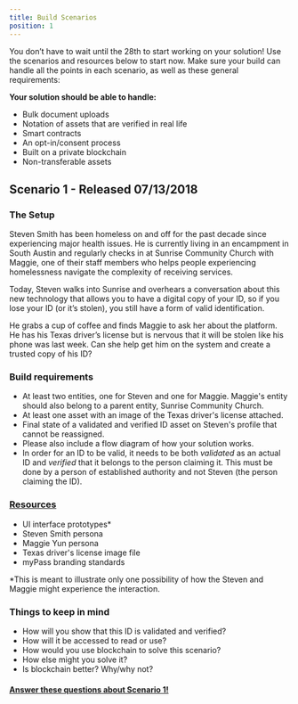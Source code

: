```yaml
---
title: Build Scenarios
position: 1
---
```


You don’t have to wait until the 28th to start working on your solution! Use the scenarios and resources below to start now. Make sure your build can handle all the points in each scenario, as well as these general requirements:

**Your solution should be able to handle:**
* Bulk document uploads
* Notation of assets that are verified in real life
* Smart contracts
* An opt-in/consent process
* Built on a private blockchain
* Non-transferable assets

## Scenario 1 - Released 07/13/2018

### The Setup
Steven Smith has been homeless on and off for the past decade since experiencing major health issues. He is currently living in an encampment in South Austin and regularly checks in at Sunrise Community Church with Maggie, one of their staff members who helps people experiencing homelessness navigate the complexity of receiving services.
 
Today, Steven walks into Sunrise and overhears a conversation about this new technology that allows you to have a digital copy of your ID, so if you lose your ID (or it’s stolen), you still have a form of valid identification.
 
He grabs a cup of coffee and finds Maggie to ask her about the platform. He has his Texas driver’s license but is nervous that it will be stolen like his phone was last week. Can she help get him on the system and create a trusted copy of his ID?

### Build requirements
* At least two entities, one for Steven and one for Maggie. Maggie's entity should also belong to a parent entity, Sunrise Community Church.
* At least one asset with an image of the Texas driver's license attached.
* Final state of a validated and verified ID asset on Steven's profile that cannot be reassigned.
* Please also include a flow diagram of how your solution works.
* In order for an ID to be valid, it needs to be both *validated* as an actual ID and *verified* that it belongs to the person claiming it. This must be done by a person of established authority and not Steven (the person claiming the ID).

### [Resources](https://drive.google.com/open?id=1vDnShoZ-ZzkdlLXzaE_F4p_LVUkdRIhQ)
* UI interface prototypes*
* Steven Smith persona
* Maggie Yun persona
* Texas driver's license image file
* myPass branding standards

&ast;This is meant to illustrate only one possibility of how the Steven and Maggie might experience the interaction.

### Things to keep in mind
* How will you show that this ID is validated and verified?
* How will it be accessed to read or use?
* How would you use blockchain to solve this scenario?
* How else might you solve it?
* Is blockchain better? Why/why not?

#### [Answer these questions about Scenario 1!](https://airtable.com/shrJQ0hLxsC4LCIB3)
